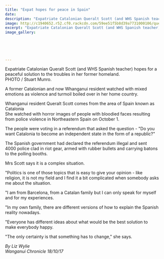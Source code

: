 ```yaml
---
title: "Expat hopes for peace in Spain"
date: 
description: "Expatriate Catalonian Queralt Scott (and WHS Spanish teacher) hopes for a peaceful solution to the troubles in her former homeland."
image: http://c1940652.r52.cf0.rackcdn.com/59ee51f5b8d39a7731000106/queralt-Scott-peace-in-spain-chron-18-oct.jpg
excerpt: "Expatriate Catalonian Queralt Scott (and WHS Spanish teacher) hopes for a peaceful solution to the troubles in her former homeland."
image_gallery:
    
    
    
    
    
---
```


<p><span>Expatriate Catalonian Queralt Scott (and WHS Spanish teacher) hopes for a peaceful solution to the troubles in her former homeland. <br />PHOTO / Stuart Munro.</span></p>
<p class="element element-paragraph">A former Catalonian and now Whanganui resident watched with mixed emotions as violence and turmoil boiled over in her home country.</p>
<p class="element element-paragraph">Whanganui resident Queralt Scott comes from the area of Spain known as Catalonia<br />She watched with horror images of people with bloodied faces resulting from police violence in Northeastern Spain on October 1.</p>
<p class="element element-paragraph">The people were voting in a referendum that asked the question - "Do you want Catalonia to become an independent state in the form of a republic?"</p>
<p class="element element-paragraph">The Spanish government had declared the referendum illegal and sent 4000 police clad in riot gear, armed with rubber bullets and carrying batons to the polling booths.</p>
<p class="element element-paragraph">Mrs Scott says it is a complex situation.</p>
<p class="element element-paragraph">"Politics is one of those topics that is easy to give your opinion - like religion, it is not my field and I find it a bit complicated when somebody asks me about the situation.</p>
<p class="element element-paragraph">"I am from Barcelona, from a Catalan family but I can only speak for myself and for my experiences.</p>
<p class="element element-paragraph">"In my own family, there are different versions of how to explain the Spanish reality nowadays.</p>
<p class="element element-paragraph">"Everyone has different ideas about what would be the best solution to make everybody happy.</p>
<p class="element element-paragraph">"The only certainty is that something has to change," she says.</p>
<p><em>By&nbsp;Liz Wylie<br />Wanganui Chronicle 18/10/17</em></p>


